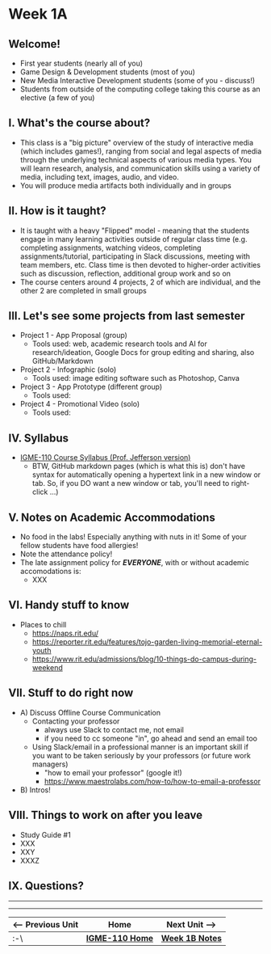 # Week 1A

## Welcome!
- First year students (nearly all of you)
- Game Design & Development students (most of you)
- New Media Interactive Development students (some of you - discuss!)
- Students from outside of the computing college taking this course as an elective (a few of you)

## I. What's the course about?
- This class is a "big picture" overview of the study of interactive media (which includes games!), ranging from social and legal aspects of media through the underlying technical aspects of various media types. You will learn research, analysis, and communication skills using a variety of media, including text, images, audio, and video.
- You will produce media artifacts both individually and in groups


## II. How is it taught?
- It is taught with a heavy "Flipped" model - meaning that the students engage in many learning activities outside of regular class time (e.g. completing assignments, watching videos, completing assignments/tutorial, participating in Slack discussions, meeting with team members, etc. Class time is then devoted to higher-order activities such as discussion, reflection, additional group work and so on
- The course centers around 4 projects, 2 of which are individual, and the other 2 are completed in small groups

## III. Let's see some projects from last semester
- Project 1 - App Proposal (group)
  - Tools used: web, academic research tools and AI for research/ideation, Google Docs for group editing and sharing, also GitHub/Markdown
- Project 2 - Infographic (solo)
  - Tools used: image editing software such as Photoshop, Canva
- Project 3 - App Prototype (different group)
  - Tools used: 
- Project 4 - Promotional Video (solo)
  - Tools used:

## IV. Syllabus
- [IGME-110 Course Syllabus (Prof. Jefferson version)](https://docs.google.com/document/d/1aFfF8M9hxW-ODsmttEBehSBVfbKOrLFijFr-Wc2F2aM/edit?usp=sharing)
  - BTW, GitHub markdown pages (which is what this is) don't have syntax for automatically opening a hypertext link in a new window or tab. So, if you DO want a new window or tab, you'll need to right-click ...)

## V. Notes on Academic Accommodations
- No food in the labs! Especially anything with nuts in it! Some of your fellow students have food allergies!
- Note the attendance policy!
- The late assignment policy for ***EVERYONE***, with or without academic accomodations is:
  - XXX

## VI. Handy stuff to know
- Places to chill
  - https://naps.rit.edu/
  - https://reporter.rit.edu/features/tojo-garden-living-memorial-eternal-youth
  - https://www.rit.edu/admissions/blog/10-things-do-campus-during-weekend

## VII. Stuff to do right now
- A) Discuss Offline Course Communication
  - Contacting your professor
    - always use Slack to contact me, not email
    - if you need to cc someone "in", go ahead and send an email too
  - Using Slack/email in a professional manner is an important skill if you want to be taken seriously by your professors (or future work managers)
    - "how to email your professor" (google it!)
    - https://www.maestrolabs.com/how-to/how-to-email-a-professor
- B) Intros!

<!-- Exercise: [Github Intro & Make a "Listicle"!](../exercises/github-intro.md) - *note the due date and time under the **Assignments** tab in myCourses* -->

## VIII. Things to work on after you leave
- Study Guide #1
- XXX
- XXY
- XXXZ

## IX. Questions?

---
---

| <-- Previous Unit | Home | Next Unit -->
| --- | --- | --- 
|   :-\  |  [**IGME-110 Home**](../) | [**Week 1B Notes**](1B.md)
